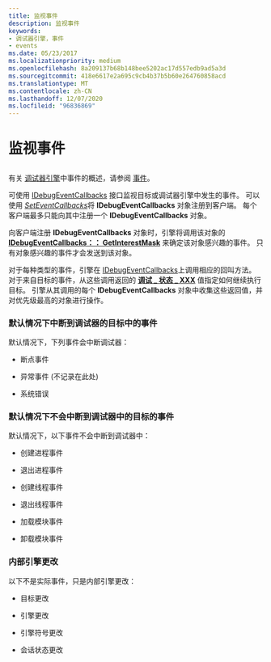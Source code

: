```yaml
---
title: 监视事件
description: 监视事件
keywords:
- 调试器引擎，事件
- events
ms.date: 05/23/2017
ms.localizationpriority: medium
ms.openlocfilehash: 8a209137b68b148bee5202ac17d557edb9ad5a3d
ms.sourcegitcommit: 418e6617e2a695c9cb4b37b5b60e264760858acd
ms.translationtype: MT
ms.contentlocale: zh-CN
ms.lasthandoff: 12/07/2020
ms.locfileid: "96836869"
---
```

# <a name="monitoring-events"></a>监视事件


## <span id="ddk_monitoring_events_dbx"></span><span id="DDK_MONITORING_EVENTS_DBX"></span>


有关 [调试器引擎](introduction.md#debugger-engine)中事件的概述，请参阅 [事件](events.md)。

可使用 [IDebugEventCallbacks](/windows-hardware/drivers/ddi/dbgeng/nn-dbgeng-idebugeventcallbacks) 接口监视目标或调试器引擎中发生的事件。 可以使用 [*SetEventCallbacks*](/windows-hardware/drivers/ddi/dbgeng/nf-dbgeng-idebugclient5-seteventcallbacks)将 **IDebugEventCallbacks** 对象注册到客户端。 每个客户端最多只能向其中注册一个 **IDebugEventCallbacks** 对象。

向客户端注册 **IDebugEventCallbacks** 对象时，引擎将调用该对象的 [**IDebugEventCallbacks：： GetInterestMask**](/windows-hardware/drivers/ddi/dbgeng/nf-dbgeng-idebugeventcallbacks-getinterestmask) 来确定该对象感兴趣的事件。 只有对象感兴趣的事件才会发送到该对象。

对于每种类型的事件，引擎在 [IDebugEventCallbacks](/windows-hardware/drivers/ddi/dbgeng/nn-dbgeng-idebugeventcallbacks)上调用相应的回叫方法。 对于来自目标的事件，从这些调用返回的 [**调试 \_ 状态 \_ XXX**](./debug-status-xxx.md) 值指定如何继续执行目标。 引擎从其调用的每个 **IDebugEventCallbacks** 对象中收集这些返回值，并对优先级最高的对象进行操作。

### <a name="span-idevents_from_the_target_that_break_into_the_debugger_by_defaultspanspan-idevents_from_the_target_that_break_into_the_debugger_by_defaultspanevents-from-the-target-that-break-into-the-debugger-by-default"></a><span id="events_from_the_target_that_break_into_the_debugger_by_default"></span><span id="EVENTS_FROM_THE_TARGET_THAT_BREAK_INTO_THE_DEBUGGER_BY_DEFAULT"></span>默认情况下中断到调试器的目标中的事件

默认情况下，下列事件会中断调试器：

-   断点事件

-   异常事件 (不记录在此处) 

-   系统错误

### <a name="span-idevents_from_the_target_that_do_not_break_into_the_debugger_by_defaultspanspan-idevents_from_the_target_that_do_not_break_into_the_debugger_by_defaultspanevents-from-the-target-that-do-not-break-into-the-debugger-by-default"></a><span id="events_from_the_target_that_do_not_break_into_the_debugger_by_default"></span><span id="EVENTS_FROM_THE_TARGET_THAT_DO_NOT_BREAK_INTO_THE_DEBUGGER_BY_DEFAULT"></span>默认情况下不会中断到调试器中的目标的事件

默认情况下，以下事件不会中断到调试器中：

-   创建进程事件

-   退出进程事件

-   创建线程事件

-   退出线程事件

-   加载模块事件

-   卸载模块事件

### <a name="span-idinternal_engine_changesspanspan-idinternal_engine_changesspaninternal-engine-changes"></a><span id="internal_engine_changes"></span><span id="INTERNAL_ENGINE_CHANGES"></span>内部引擎更改

以下不是实际事件，只是内部引擎更改：

-   目标更改

-   引擎更改

-   引擎符号更改

-   会话状态更改

 

